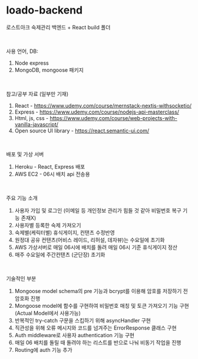 # loado-backend
로스트아크 숙제관리 백엔드 + React build 폴더


<br/>

사용 언어, DB:
  1. Node express
  2. MongoDB, mongoose 패키지

<br/>

참고/공부 자료 (일부만 기재)
  1. React - https://www.udemy.com/course/mernstack-nextjs-withsocketio/
  2. Express - https://www.udemy.com/course/nodejs-api-masterclass/
  3. Html, js, css - https://www.udemy.com/course/web-projects-with-vanilla-javascript/
  4. Open source UI library - https://react.semantic-ui.com/
 
<br/>

배포 및 가상 서버
  1. Heroku - React, Express 배포
  2. AWS EC2 - 06시 배치 api 전송용

<br/>

주요 기능 소개
  1. 사용자 가입 및 로그인 (이메일 등 개인정보 관리가 힘들 것 같아 비밀번호 복구 기능 존재X)
  2. 사용자별 등록한 숙제 가져오기
  3. 숙제별(케릭터별) 휴식게이지, 컨탠츠 수정반영
  4. 원정대 공유 컨탠츠(어비스 레이드, 리허설, 데자뷰)는 수요일에 초기화
  5. AWS 가상서버로 매일 06시에 배치를 돌려 매일 06시 기준 휴식게이지 정산 
  6. 매주 수요일에 주간컨탠츠 (군단장) 초기화

<br/>

기술적인 부분
  1. Mongoose model schema의 pre 기능과 bcrypt를 이용해 암호를 저장하기 전 암호화 진행
  2. Mongoose model에 함수를 구현하여 비밀번호 매칭 및 토큰 가져오기 기능 구현 (Actual Model에서 사용가능)
  3. 반복적인 try-catch 구문을 스킵하기 위해 asyncHandler 구현
  4. 직관성을 위해 오류 메시지와 코드를 넘겨주는 ErrorResponse 클래스 구현
  5. Auth middleware로 사용자 authentication 기능 구현
  6. 매일 06 배치를 돌릴 때 돌려야 하는 리스트를 반으로 나눠 비동기 작업을 진행
  7. Routing에 auth 기능 추가


